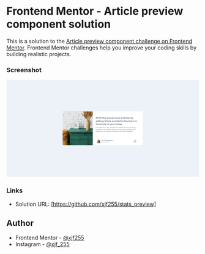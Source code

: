 # Frontend Mentor - Article preview component solution

This is a solution to the [Article preview component challenge on Frontend Mentor](https://www.frontendmentor.io/challenges/article-preview-component-dYBN_pYFT). Frontend Mentor challenges help you improve your coding skills by building realistic projects. 

### Screenshot

![](images/Screenshot.png)

### Links

- Solution URL: [https://github.com/xjf255/stats_preview]


## Author


- Frontend Mentor - [@xjf255](https://www.frontendmentor.io/profile/xjf255)
- Instagram - [@xjf_255](https://www.instagram.com/xjf_255)
